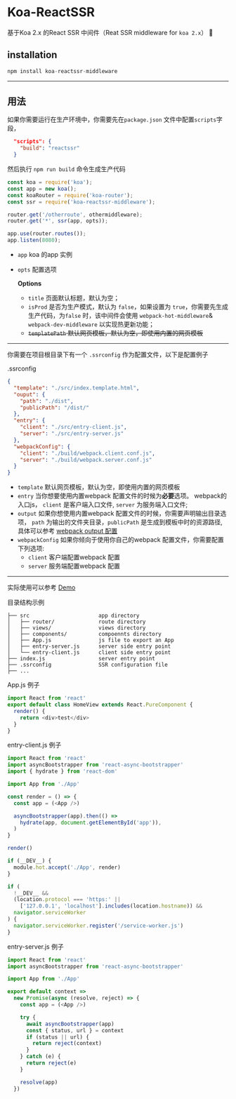 # Koa-ReactSSR
基于Koa 2.x 的React SSR 中间件（Reat SSR middleware for `koa 2.x`）

## **installation**

```javascript
npm install koa-reactssr-middleware
```
---
## **用法**
如果你需要运行在生产环境中，你需要先在`package.json` 文件中配置`scripts`字段，
```json
  "scripts": {
    "build": "reactssr"
  }
```
然后执行 `npm run build` 命令生成生产代码

```javascript
const koa = require('koa');
const app = new koa();
const koaRouter = require('koa-router');
const ssr = require('koa-reactssr-middleware');

router.get('/otherroute', othermiddleware);
router.get('*', ssr(app, opts));

app.use(router.routes());
app.listen(8080);
```

- `app` koa 的app 实例
- `opts` 配置选项

    **Options**
    - `title` 页面默认标题，默认为空；
    - `isProd` 是否为生产模式，默认为 `false`，如果设置为 `true`，你需要先生成生产代码，为`false` 时，该中间件会使用 `webpack-hot-middleware`& `webpack-dev-middleware` 以实现热更新功能；
    - ~~`templatePath` 默认网页模板，默认为空，即使用内置的网页模板~~
---

你需要在项目根目录下有一个 `.ssrconfig` 作为配置文件，以下是配置例子

.ssrconfig
```json
{
  "template": "./src/index.template.html",
  "ouput": {
    "path": "./dist", 
    "publicPath": "/dist/"
  },
  "entry": {
    "client": "./src/entry-client.js",
    "server": "./src/entry-server.js"
  },
  "webpackConfig": {
    "client": "./build/webpack.client.conf.js",
    "server": "./build/webpack.server.conf.js"
  }
}
```
- `template` 默认网页模板，默认为空，即使用内置的网页模板
- `entry` 当你想要使用内置webpack 配置文件的时候为**必要**选项。 webpack的入口js， `client` 是客户端入口文件, `server` 为服务端入口文件;
- `output` 如果你想使用内置webpack 配置文件的时候，你需要声明输出目录选项， `path` 为输出的文件夹目录，`publicPath` 是生成到模板中时的资源路径, 具体可以参考 [webpack output 配置](https://webpack.js.org/configuration/output/)
- `webpackConfig` 如果你倾向于使用你自己的webpack 配置文件，你需要配置下列选项: 
    - `client` 客户端配置webpack 配置
    - `server` 服务端配置webpack 配置

---

实际使用可以参考 [Demo](https://github.com/evont/koa-reactssr-middleware/tree/master/examples) 

目录结构示例

```
├── src                      app directory
│   ├── router/              route directory
│   ├── views/               views directory
│   ├── components/          compoennts directory
│   ├── App.js               js file to export an App
│   ├── entry-server.js      server side entry point
│   └── entry-client.js      client side entry point
├── index.js                 server entry point
├── .ssrconfig               SSR configuration file
├── ...	
```

App.js 例子 

```javascript
import React from 'react'
export default class HomeView extends React.PureComponent {
  render() {
    return <div>test</div>
  }
}
```

entry-client.js 例子

```javascript
import React from 'react'
import asyncBootstrapper from 'react-async-bootstrapper'
import { hydrate } from 'react-dom'

import App from './App'

const render = () => {
  const app = (<App />)

  asyncBootstrapper(app).then(() =>
    hydrate(app, document.getElementById('app')),
  )
}

render()

if (__DEV__) {
  module.hot.accept('./App', render)
}

if (
  !__DEV__ &&
  (location.protocol === 'https:' ||
    ['127.0.0.1', 'localhost'].includes(location.hostname)) &&
  navigator.serviceWorker
) {
  navigator.serviceWorker.register('/service-worker.js')
}
```

entry-server.js 例子

```javascript
import React from 'react'
import asyncBootstrapper from 'react-async-bootstrapper'

import App from './App'

export default context =>
  new Promise(async (resolve, reject) => {
    const app = (<App />)

    try {
      await asyncBootstrapper(app)
      const { status, url } = context
      if (status || url) {
        return reject(context)
      }
    } catch (e) {
      return reject(e)
    }

    resolve(app)
  })
```